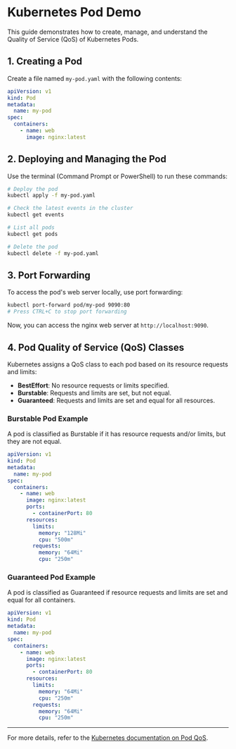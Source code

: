 # Kubernetes Pod Demo

This guide demonstrates how to create, manage, and understand the Quality of Service (QoS) of Kubernetes Pods.

## 1. Creating a Pod

Create a file named `my-pod.yaml` with the following contents:

```yaml
apiVersion: v1
kind: Pod
metadata:
  name: my-pod
spec:
  containers:
    - name: web
      image: nginx:latest
```

## 2. Deploying and Managing the Pod

Use the terminal (Command Prompt or PowerShell) to run these commands:

```sh
# Deploy the pod
kubectl apply -f my-pod.yaml

# Check the latest events in the cluster
kubectl get events

# List all pods
kubectl get pods

# Delete the pod
kubectl delete -f my-pod.yaml
```

## 3. Port Forwarding

To access the pod's web server locally, use port forwarding:

```sh
kubectl port-forward pod/my-pod 9090:80
# Press CTRL+C to stop port forwarding
```

Now, you can access the nginx web server at `http://localhost:9090`.

## 4. Pod Quality of Service (QoS) Classes

Kubernetes assigns a QoS class to each pod based on its resource requests and limits:

- **BestEffort**: No resource requests or limits specified.
- **Burstable**: Requests and limits are set, but not equal.
- **Guaranteed**: Requests and limits are set and equal for all resources.

### Burstable Pod Example

A pod is classified as Burstable if it has resource requests and/or limits, but they are not equal.

```yaml
apiVersion: v1
kind: Pod
metadata:
  name: my-pod
spec:
  containers:
    - name: web
      image: nginx:latest
      ports:
        - containerPort: 80
      resources:
        limits:
          memory: "128Mi"
          cpu: "500m"
        requests:
          memory: "64Mi"
          cpu: "250m"
```

### Guaranteed Pod Example

A pod is classified as Guaranteed if resource requests and limits are set and equal for all containers.

```yaml
apiVersion: v1
kind: Pod
metadata:
  name: my-pod
spec:
  containers:
    - name: web
      image: nginx:latest
      ports:
        - containerPort: 80
      resources:
        limits:
          memory: "64Mi"
          cpu: "250m"
        requests:
          memory: "64Mi"
          cpu: "250m"
```

---
For more details, refer to the [Kubernetes documentation on Pod QoS](https://kubernetes.io/docs/tasks/configure-pod-container/quality-service-pod/).